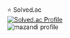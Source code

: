 ⭐ Solved.ac<br/>
[![Solved.ac Profile](http://mazassumnida.wtf/api/v2/generate_badge?boj=hikieun)](https://solved.ac/hikieun)<br/>
![mazandi profile](http://mazandi.herokuapp.com/api?handle=hikieun&theme=warm)
